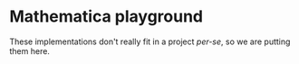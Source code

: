 # Mathematica playground

These implementations don't really fit in a project _per-se_, so we are putting them here.
